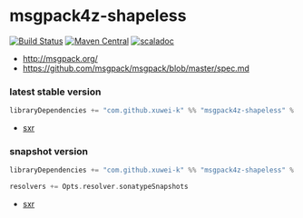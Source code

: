 # msgpack4z-shapeless

[![Build Status](https://secure.travis-ci.org/msgpack4z/msgpack4z-shapeless.png?branch=master)](http://travis-ci.org/msgpack4z/msgpack4z-shapeless)
[![Maven Central](https://maven-badges.herokuapp.com/maven-central/com.github.xuwei-k/msgpack4z-shapeless_2.11/badge.svg)](https://maven-badges.herokuapp.com/maven-central/com.github.xuwei-k/msgpack4z-shapeless_2.11)
[![scaladoc](http://javadoc-badge.appspot.com/com.github.xuwei-k/msgpack4z-shapeless_2.11.svg?label=scaladoc)](http://javadoc-badge.appspot.com/com.github.xuwei-k/msgpack4z-shapeless_2.11)

- <http://msgpack.org/>
- <https://github.com/msgpack/msgpack/blob/master/spec.md>

### latest stable version

```scala
libraryDependencies += "com.github.xuwei-k" %% "msgpack4z-shapeless" % "0.3.1"
```

- [sxr](https://oss.sonatype.org/service/local/repositories/releases/archive/com/github/xuwei-k/msgpack4z-shapeless_2.11/0.3.1/msgpack4z-shapeless_2.11-0.3.1-sxr.jar/!/index.html)

### snapshot version

```scala
libraryDependencies += "com.github.xuwei-k" %% "msgpack4z-shapeless" % "0.3.2-SNAPSHOT"

resolvers += Opts.resolver.sonatypeSnapshots
```

- [sxr](https://oss.sonatype.org/service/local/repositories/snapshots/archive/com/github/xuwei-k/msgpack4z-shapeless_2.11/0.3.2-SNAPSHOT/msgpack4z-shapeless_2.11-0.3.2-SNAPSHOT-sxr.jar/!/index.html)
